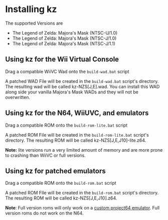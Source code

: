 # Installing kz

The supported  Versions are
* The Legend of Zelda: Majora's Mask (NTSC-U/1.0)
* The Legend of Zelda: Majora's Mask (NTSC-J/1.0)
* The Legend of Zelda: Majora's Mask (NTSC-J/1.1)

## Using kz for the Wii Virtual Console
Drag a compatible WiiVC Wad onto the `build-wad.bat` script

A patched WAD File will be created in the `build-wad.bat` script's directory.  The resulting wad will be called kz-NZS[J,E].wad.  You can install this WAD along side your vanilla Majora's Mask WADs and they will not be overwritten. 

## Using kz for the N64, WiiUVC, and emulators
Drag a compatible ROM onto the `build-rom-lite.bat` script

A patched ROM File will be created in the `build-rom-lite.bat` script's directory.  The resulting ROM will be called kz-NZS[J,E,J10]-lite.z64.

**Note:** lite versions run a very limited amount of memory and are more prone to crashing than WiiVC or full versions.  

## Using kz for patched emulators
Drag a compatible ROM onto the `build-rom.bat` script

A patched ROM FIle will be created in the `build-rom.bat` script's directory.  The resulting ROM will be called kz-NZS[J,E,J10].z64.

**Note**:  Full version roms will only work on a [custom project64 emulator](https://drive.google.com/file/d/1Ttd0sLqYF2VGZsFOwcWVT7issqgVeyo-/view?pli=1).  Full version roms do not work on the N64.  
